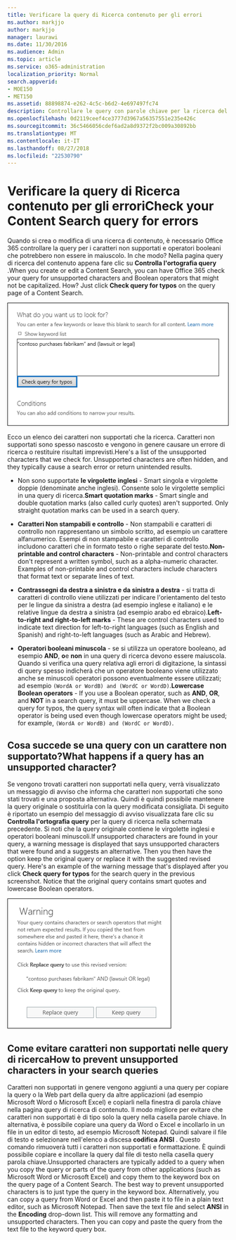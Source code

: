 ```yaml
---
title: Verificare la query di Ricerca contenuto per gli errori
ms.author: markjjo
author: markjjo
manager: laurawi
ms.date: 11/30/2016
ms.audience: Admin
ms.topic: article
ms.service: o365-administration
localization_priority: Normal
search.appverid:
- MOE150
- MET150
ms.assetid: 88898874-e262-4c5c-b6d2-4e697497fc74
description: Controllare le query con parole chiave per la ricerca del contenuto per gli errori e agli errori di digitazione, ad esempio caratteri non supportati e minuscoli operatori booleani, prima di eseguire la ricerca. Se viene trovato un errore, si verrà consiglia di effettuare una query modificata.
ms.openlocfilehash: 0d2119ceef4ce3777d3967a56357551e235e426c
ms.sourcegitcommit: 36c5466056cdef6ad2a8d9372f2bc009a30892bb
ms.translationtype: MT
ms.contentlocale: it-IT
ms.lasthandoff: 08/27/2018
ms.locfileid: "22530790"
---
```

# <a name="check-your-content-search-query-for-errors"></a><span data-ttu-id="9ddac-104">Verificare la query di Ricerca contenuto per gli errori</span><span class="sxs-lookup"><span data-stu-id="9ddac-104">Check your Content Search query for errors</span></span>

<span data-ttu-id="9ddac-p102">Quando si crea o modifica di una ricerca di contenuto, è necessario Office 365 controllare la query per i caratteri non supportati e operatori booleani che potrebbero non essere in maiuscolo. In che modo? Nella pagina query di ricerca del contenuto appena fare clic su **Controlla l'ortografia query** .</span><span class="sxs-lookup"><span data-stu-id="9ddac-p102">When you create or edit a Content Search, you can have Office 365 check your query for unsupported characters and Boolean operators that might not be capitalized. How? Just click **Check query for typos** on the query page of a Content Search.</span></span> 
  
![Fare clic su "Controlla l'ortografia query" per controllare la query di ricerca per i caratteri non supportati](media/e5314306-cfb2-481d-9b5c-13ce658156e7.png)
  
<span data-ttu-id="9ddac-p103">Ecco un elenco dei caratteri non supportati che la ricerca. Caratteri non supportati sono spesso nascosto e vengono in genere causare un errore di ricerca o restituire risultati imprevisti.</span><span class="sxs-lookup"><span data-stu-id="9ddac-p103">Here's a list of the unsupported characters that we check for. Unsupported characters are often hidden, and they typically cause a search error or return unintended results.</span></span>
  
- <span data-ttu-id="9ddac-p104">Non sono supportate **le virgolette inglesi** - Smart singola e virgolette doppie (denominate anche inglesi). Consente solo le virgolette semplici in una query di ricerca.</span><span class="sxs-lookup"><span data-stu-id="9ddac-p104">**Smart quotation marks** - Smart single and double quotation marks (also called curly quotes) aren't supported. Only straight quotation marks can be used in a search query.</span></span> 
    
- <span data-ttu-id="9ddac-p105">**Caratteri Non stampabili e controllo** - Non stampabili e caratteri di controllo non rappresentano un simbolo scritto, ad esempio un carattere alfanumerico. Esempi di non stampabile e caratteri di controllo includono caratteri che in formato testo o righe separate del testo.</span><span class="sxs-lookup"><span data-stu-id="9ddac-p105">**Non-printable and control characters** - Non-printable and control characters don't represent a written symbol, such as a alpha-numeric character. Examples of non-printable and control characters include characters that format text or separate lines of text.</span></span> 
    
- <span data-ttu-id="9ddac-115">**Contrassegni da destra a sinistra e da sinistra a destra** - si tratta di caratteri di controllo viene utilizzati per indicare l'orientamento del testo per le lingue da sinistra a destra (ad esempio inglese e italiano) e le relative lingue da destra a sinistra (ad esempio arabo ed ebraico).</span><span class="sxs-lookup"><span data-stu-id="9ddac-115">**Left-to-right and right-to-left marks** - These are control characters used to indicate text direction for left-to-right languages (such as English and Spanish) and right-to-left languages (such as Arabic and Hebrew).</span></span>
    
- <span data-ttu-id="9ddac-p106">**Operatori booleani minuscola** - se si utilizza un operatore booleano, ad esempio **AND**, **o**e **non** in una query di ricerca devono essere maiuscola. Quando si verifica una query relativa agli errori di digitazione, la sintassi di query spesso indicherà che un operatore booleano viene utilizzato anche se minuscoli operatori possono eventualmente essere utilizzati; ad esempio `(WordA or WordB) and (WordC or WordD)`.</span><span class="sxs-lookup"><span data-stu-id="9ddac-p106">**Lowercase Boolean operators** - If you use a Boolean operator, such as **AND**, **OR**, and **NOT** in a search query, it must be uppercase. When we check a query for typos, the query syntax will often indicate that a Boolean operator is being used even though lowercase operators might be used; for example,  `(WordA or WordB) and (WordC or WordD)`.</span></span>
    
## <a name="what-happens-if-a-query-has-an-unsupported-character"></a><span data-ttu-id="9ddac-118">Cosa succede se una query con un carattere non supportato?</span><span class="sxs-lookup"><span data-stu-id="9ddac-118">What happens if a query has an unsupported character?</span></span>

<span data-ttu-id="9ddac-p107">Se vengono trovati caratteri non supportati nella query, verrà visualizzato un messaggio di avviso che informa che caratteri non supportati che sono stati trovati e una proposta alternativa. Quindi è quindi possibile mantenere la query originale o sostituirla con la query modificata consigliata. Di seguito è riportato un esempio del messaggio di avviso visualizzata fare clic su **Controlla l'ortografia query** per la query di ricerca nella schermata precedente. Si noti che la query originale contiene le virgolette inglesi e operatori booleani minuscoli.</span><span class="sxs-lookup"><span data-stu-id="9ddac-p107">If unsupported characters are found in your query, a warning message is displayed that says unsupported characters that were found and a suggests an alternative. Then you then have the option keep the original query or replace it with the suggested revised query. Here's an example of the warning message that's displayed after you click **Check query for typos** for the search query in the previous screenshot. Notice that the original query contains smart quotes and lowercase Boolean operators.</span></span> 
  
![Verrà visualizzato un messaggio di avviso con una revisione consigliata per la query](media/23214b30-8e52-412c-bd80-63fb1b3ed52d.png)
  
## <a name="how-to-prevent-unsupported-characters-in-your-search-queries"></a><span data-ttu-id="9ddac-124">Come evitare caratteri non supportati nelle query di ricerca</span><span class="sxs-lookup"><span data-stu-id="9ddac-124">How to prevent unsupported characters in your search queries</span></span>

<span data-ttu-id="9ddac-p108">Caratteri non supportati in genere vengono aggiunti a una query per copiare la query o la Web part della query da altre applicazioni (ad esempio Microsoft Word o Microsoft Excel) e copiarli nella finestra di parola chiave nella pagina query di ricerca di contenuto. Il modo migliore per evitare che caratteri non supportati è di tipo solo la query nella casella parole chiave. In alternativa, è possibile copiare una query da Word o Excel e incollarlo in un file in un editor di testo, ad esempio Microsoft Notepad. Quindi salvare il file di testo e selezionare nell'elenco a discesa **codifica** **ANSI** . Questo comando rimuoverà tutti i caratteri non supportati e formattazione. È quindi possibile copiare e incollare la query dal file di testo nella casella query parola chiave.</span><span class="sxs-lookup"><span data-stu-id="9ddac-p108">Unsupported characters are typically added to a query when you copy the query or parts of the query from other applications (such as Microsoft Word or Microsoft Excel) and copy them to the keyword box on the query page of a Content Search. The best way to prevent unsupported characters is to just type the query in the keyword box. Alternatively, you can copy a query from Word or Excel and then paste it to file in a plain text editor, such as Microsoft Notepad. Then save the text file and select **ANSI** in the **Encoding** drop-down list. This will remove any formatting and unsupported characters. Then you can copy and paste the query from the text file to the keyword query box.</span></span> 
